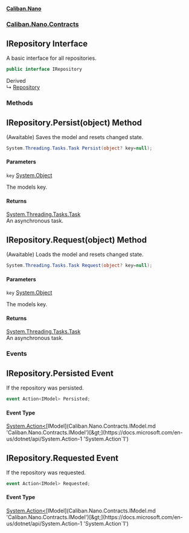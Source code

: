 #### [Caliban.Nano](index.md 'index')
### [Caliban.Nano.Contracts](Caliban.Nano.Contracts.md 'Caliban.Nano.Contracts')

## IRepository Interface

A basic interface for all repositories.

```csharp
public interface IRepository
```

Derived  
&#8627; [Repository](Caliban.Nano.Data.Model.Repository.md 'Caliban.Nano.Data.Model.Repository')
### Methods

<a name='Caliban.Nano.Contracts.IRepository.Persist(object)'></a>

## IRepository.Persist(object) Method

(Awaitable) Saves the model and resets changed state.

```csharp
System.Threading.Tasks.Task Persist(object? key=null);
```
#### Parameters

<a name='Caliban.Nano.Contracts.IRepository.Persist(object).key'></a>

`key` [System.Object](https://docs.microsoft.com/en-us/dotnet/api/System.Object 'System.Object')

The models key.

#### Returns
[System.Threading.Tasks.Task](https://docs.microsoft.com/en-us/dotnet/api/System.Threading.Tasks.Task 'System.Threading.Tasks.Task')  
An asynchronous task.

<a name='Caliban.Nano.Contracts.IRepository.Request(object)'></a>

## IRepository.Request(object) Method

(Awaitable) Loads the model and resets changed state.

```csharp
System.Threading.Tasks.Task Request(object? key=null);
```
#### Parameters

<a name='Caliban.Nano.Contracts.IRepository.Request(object).key'></a>

`key` [System.Object](https://docs.microsoft.com/en-us/dotnet/api/System.Object 'System.Object')

The models key.

#### Returns
[System.Threading.Tasks.Task](https://docs.microsoft.com/en-us/dotnet/api/System.Threading.Tasks.Task 'System.Threading.Tasks.Task')  
An asynchronous task.
### Events

<a name='Caliban.Nano.Contracts.IRepository.Persisted'></a>

## IRepository.Persisted Event

If the repository was persisted.

```csharp
event Action<IModel> Persisted;
```

#### Event Type
[System.Action&lt;](https://docs.microsoft.com/en-us/dotnet/api/System.Action-1 'System.Action`1')[IModel](Caliban.Nano.Contracts.IModel.md 'Caliban.Nano.Contracts.IModel')[&gt;](https://docs.microsoft.com/en-us/dotnet/api/System.Action-1 'System.Action`1')

<a name='Caliban.Nano.Contracts.IRepository.Requested'></a>

## IRepository.Requested Event

If the repository was requested.

```csharp
event Action<IModel> Requested;
```

#### Event Type
[System.Action&lt;](https://docs.microsoft.com/en-us/dotnet/api/System.Action-1 'System.Action`1')[IModel](Caliban.Nano.Contracts.IModel.md 'Caliban.Nano.Contracts.IModel')[&gt;](https://docs.microsoft.com/en-us/dotnet/api/System.Action-1 'System.Action`1')